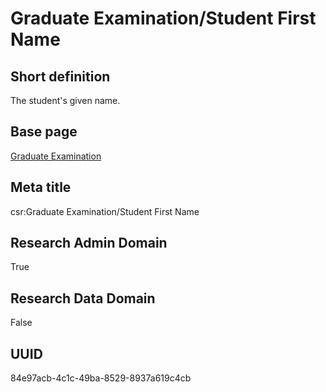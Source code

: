 # Graduate Examination/Student First Name
## Short definition
The student's given name.
## Base page
[Graduate Examination](https://github.com/EuroCRIS/CASRAI-Dictionairies/blob/main/Objects/Graduate%20Examination.md)
## Meta title
csr:Graduate Examination/Student First Name
## Research Admin Domain
True
## Research Data Domain
False
## UUID
84e97acb-4c1c-49ba-8529-8937a619c4cb
